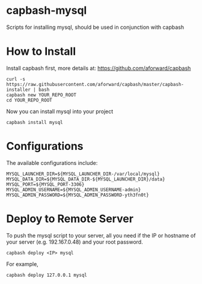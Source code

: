 capbash-mysql
==============

Scripts for installing mysql, should be used in conjunction with capbash

# How to Install #

Install capbash first, more details at:
https://github.com/aforward/capbash

```
curl -s https://raw.githubusercontent.com/aforward/capbash/master/capbash-installer | bash
capbash new YOUR_REPO_ROOT
cd YOUR_REPO_ROOT
```

Now you can install mysql into your project

```
capbash install mysql
```

# Configurations #

The available configurations include:

```
MYSQL_LAUNCHER_DIR=${MYSQL_LAUNCHER_DIR-/var/local/mysql}
MYSQL_DATA_DIR=${MYSQL_DATA_DIR-${MYSQL_LAUNCHER_DIR}/data}
MYSQL_PORT=${MYSQL_PORT-3306}
MYSQL_ADMIN_USERNAME=${MYSQL_ADMIN_USERNAME-admin}
MYSQL_ADMIN_PASSWORD=${MYSQL_ADMIN_PASSWORD-yth3fn0t}
```

# Deploy to Remote Server #

To push the mysql script to your server, all you need if the IP or hostname of your server (e.g. 192.167.0.48) and your root password.

```
capbash deploy <IP> mysql
```

For example,

```
capbash deploy 127.0.0.1 mysql
```
